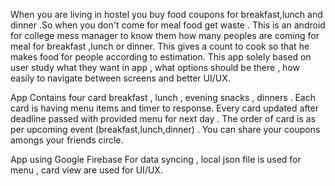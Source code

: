 When you are living in hostel you buy food coupons for breakfast,lunch and dinner .So when you don't come for 
meal food get waste . This is an android for college mess manager to know them how many peoples are coming for meal for breakfast ,lunch or dinner.
This gives a count to cook so that he makes food for people according to estimation.
This app solely based on user study what they want in app , what options should be there , how easily to navigate between screens and better UI/UX.


App Contains four card breakfast , lunch , evening snacks , dinners . Each card is having menu items and timer to response. Every card updated after deadline passed with provided menu for next day .
The order of card is as per upcoming event (breakfast,lunch,dinner) . You can share your coupons amongs your friends circle.

App using Google Firebase For data syncing , local json file is used for menu , card view are used for UI/UX.









